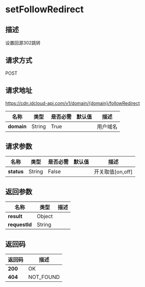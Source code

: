# setFollowRedirect


## 描述
设置回源302跳转

## 请求方式
POST

## 请求地址
https://cdn.jdcloud-api.com/v1/domain/{domain}/followRedirect

|名称|类型|是否必需|默认值|描述|
|---|---|---|---|---|
|**domain**|String|True| |用户域名|

## 请求参数
|名称|类型|是否必需|默认值|描述|
|---|---|---|---|---|
|**status**|String|False| |开关取值[on,off]|


## 返回参数
|名称|类型|描述|
|---|---|---|
|**result**|Object| |
|**requestId**|String| |


## 返回码
|返回码|描述|
|---|---|
|**200**|OK|
|**404**|NOT_FOUND|
